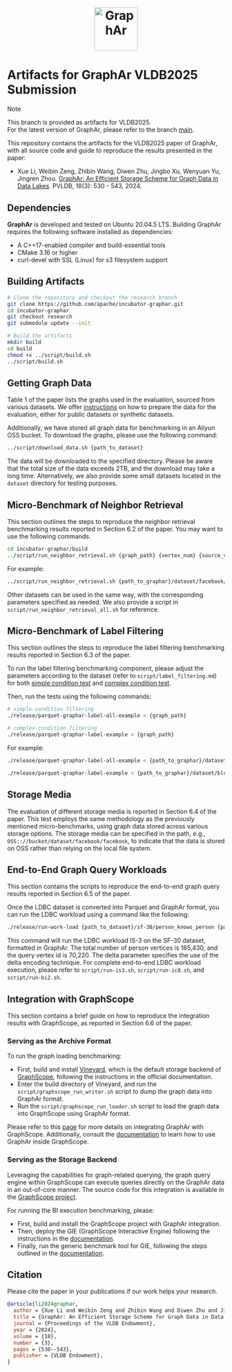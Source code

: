<h1 align="center" style="clear: both;">
    <img src="docs/images/graphar-logo.svg" width="100" alt="GraphAr">
</h1>

# Artifacts for GraphAr VLDB2025 Submission

> [!NOTE]  
> This branch is provided as artifacts for VLDB2025.   
> For the latest version of GraphAr, please refer to the branch [main](https://github.com/apache/incubator-graphar).

This repository contains the artifacts for the VLDB2025 paper of GraphAr, with all source code and guide to reproduce the results presented in the paper:

- Xue Li, Weibin Zeng, Zhibin Wang, Diwen Zhu, Jingbo Xu, Wenyuan Yu, Jingren Zhou. [GraphAr: An Efficient Storage Scheme for Graph Data in Data Lakes](https://arxiv.org/abs/2312.09577). PVLDB, 18(3): 530 - 543, 2024.



## Dependencies

**GraphAr** is developed and tested on Ubuntu 20.04.5 LTS. Building GraphAr requires the following software installed as dependencies:

- A C++17-enabled compiler and build-essential tools
- CMake 3.16 or higher
- curl-devel with SSL (Linux) for s3 filesystem support

## Building Artifacts

```bash
# Clone the repository and checkout the research branch
git clone https://github.com/apache/incubator-graphar.git
cd incubator-graphar
git checkout research
git submodule update --init

# Build the artifacts
mkdir build
cd build
chmod +x ../script/build.sh
../script/build.sh
```

## Getting Graph Data

Table 1 of the paper lists the graphs used in the evaluation, sourced from various datasets. We offer [instructions](https://github.com/apache/incubator-graphar/tree/research/dataset) on how to prepare the data for the evaluation, either for public datasets or synthetic datasets.

Additionally, we have stored all graph data for benchmarking in an Aliyun OSS bucket. 
To download the graphs, please use the following command:

```bash
../script/download_data.sh {path_to_dataset}
```

The data will be downloaded to the specified directory.
Please be aware that the total size of the data exceeds 2TB, and the download may take a long time.
Alternatively, we also provide some small datasets located in the `dataset` directory for testing purposes.

## Micro-Benchmark of Neighbor Retrieval

This section outlines the steps to reproduce the neighbor retrieval benchmarking results reported in Section 6.2 of the paper. You may want to use the following commands.

```bash
cd incubator-graphar/build
../script/run_neighbor_retrieval.sh {graph_path} {vertex_num} {source_vertex}
```

For example: 

```bash
../script/run_neighbor_retrieval.sh {path_to_graphar}/dataset/facebook/facebook 4039 1642
```

Other datasets can be used in the same way, with the corresponding parameters specified as needed. We also provide a script in `script/run_neighbor_retrieval_all.sh` for reference.

## Micro-Benchmark of Label Filtering

This section outlines the steps to reproduce the label filtering benchmarking results reported in Section 6.3 of the paper. 

To run the label filtering benchmarking component, please adjust the parameters according to the dataset (refer to `script/label_filtering.md`) for both [simple condition test](https://github.com/lixueclaire/arrow/blob/encoding-graphar/cpp/examples/parquet/graphar/test-all.cc) and [complex condition test](https://github.com/lixueclaire/arrow/blob/encoding-graphar/cpp/examples/parquet/graphar/test.cc).

Then, run the tests using the following commands:

```bash
# simple-condition filtering
./release/parquet-graphar-label-all-example < {graph_path} 

# complex-condition filtering
./release/parquet-graphar-label-example < {graph_path} 
```

For example:

```bash
./release/parquet-graphar-label-all-example < {path_to_graphar}/dataset/bloom/bloom-43-nodes.csv

./release/parquet-graphar-label-example < {path_to_graphar}/dataset/bloom/bloom-43-nodes.csv
```

## Storage Media

The evaluation of different storage media is reported in Section 6.4 of the paper. This test employs the same methodology as the previously mentioned micro-benchmarks, using graph data stored across various storage options. 
The storage media can be specified in the path, e.g., `OSS:://bucket/dataset/facebook/facebook`, to indicate that the data is stored on OSS rather than relying on the local file system.


## End-to-End Graph Query Workloads

This section contains the scripts to reproduce the end-to-end graph query results reported in Section 6.5 of the paper.

Once the LDBC dataset is converted into Parquet and GraphAr format, you can run the LDBC workload using a command like the following:

```bash
./release/run-work-load {path_to_dataset}/sf-30/person_knows_person {path_to_dataset}/sf-30/person_knows_person-vertex-base 165430 70220 delta
```

This command will run the LDBC workload IS-3 on the SF-30 dataset, formatted in GraphAr. The total number of person vertices is 165,430, and the query vertex id is 70,220. The delta parameter specifies the use of the delta encoding technique. For complete end-to-end LDBC workload execution, please refer to `script/run-is3.sh`, `script/run-ic8.sh`, and `script/run-bi2.sh`.

## Integration with GraphScope

This section contains a brief guide on how to reproduce the integration results with GraphScope, as reported in Section 6.6 of the paper.

### Serving as the Archive Format

To run the graph loading benchmarking: 

- First, build and install [Vineyard](https://github.com/v6d-io/v6d), which is the default storage backend of [GraphScope](https://github.com/alibaba/GraphScope), following the instructions in the official documentation.
- Enter the build directory of Vineyard, and run the `script/graphscope_run_writer.sh` script to dump the graph data into GraphAr format.
- Run the `script/graphscope_run_loader.sh` script to load the graph data into GraphScope using GraphAr format.

Please refer to this [page](https://graphar.apache.org/docs/libraries/cpp/examples/graphscope) for more details on  integrating GraphAr with GraphScope. Additionally, consult the [documentation](https://graphscope.io/docs/storage_engine/graphar) to learn how to use GraphAr inside GraphScope.

### Serving as the Storage Backend

Leveraging the capabilities for graph-related querying, the graph query engine within GraphScope can execute queries directly on the GraphAr data in an out-of-core manner. 
The source code for this integration is available in the [GraphScope project](https://github.com/shirly121/GraphScope/tree/gie-grin/interactive_engine/executor/assembly/grin_graphar/src).

For running the BI execution benchmarking, please:

- First, build and install the GraphScope project with GraphAr integration.
- Then, deploy the GIE (GraphScope Interactive Engine) following the instructions in the [documentation](https://graphscope.io/docs/interactive_engine/deployment).
- Finally, run the generic benchmark tool for GIE, following the steps outlined in the [documentation](https://5165d22e.graphscope-docs-preview.pages.dev/interactive_engine/benchmark_tool).


## Citation

Please cite the paper in your publications if our work helps your research.

``` bibtex
@article{li2024graphar,
  author = {Xue Li and Weibin Zeng and Zhibin Wang and Diwen Zhu and Jingbo Xu and Wenyuan Yu and Jingren Zhou},
  title = {GraphAr: An Efficient Storage Scheme for Graph Data in Data Lakes},
  journal = {Proceedings of the VLDB Endowment},
  year = {2024},
  volume = {18},
  number = {3},
  pages = {530--543},
  publisher = {VLDB Endowment},
}
```
